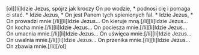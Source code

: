 [ol][li]Idzie Jezus, spójrz jak kroczy On po wodzie, * podnosi cię i pomaga ci stać. * Idzie Jezus, * On jest Panem tych spienionych fal. * Idzie Jezus, * On prowadzi mnie.[/li][li]Idzie Jezus... On kieruje mną.[/li][li]Idzie Jezus... On kocha mnie.[/li][li]Idzie Jezus... On pociesza mnie.[/li][li]Idzie Jezus... On umacnia mnie.[/li][li]Idzie Jezus... On uświęca mnie.[/li][li]Idzie Jezus... On uwalnia mnie.[/li][li]Idzie Jezus... On przenika mnie.[/li][li]Idzie Jezus... On zbawia mnie.[/li][/ol]